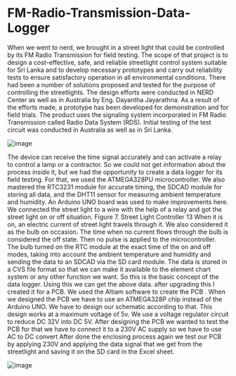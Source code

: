 # FM-Radio-Transmission-Data-Logger

When we went to nerd, we brought in a street light that could be controlled by its FM Radio Transmission
for field testing. The scope of that project is to design a cost-effective, safe, and reliable streetlight control
system suitable for Sri Lanka and to develop necessary prototypes and carry out reliability tests to ensure
satisfactory operation in all environmental conditions. There had been a number of solutions proposed and
tested for the purpose of controlling the streetlights. The design efforts were conducted in NERD Center as
well as in Australia by Eng. Dayantha Jayarathna.
As a result of the efforts made, a prototype has been developed for demonstration and for field trials. The
product uses the signaling system incorporated in FM Radio Transmission called Radio Data System
(RDS). Initial testing of the test circuit was conducted in Australia as well as in Sri Lanka.

![image](https://github.com/Maduranga-Dinesh/FM-Radio-Transmission-Data-Logger/assets/57862065/96d8b136-0971-4588-a2d7-4225fb8f4199)

The device can receive the time signal accurately and can activate a relay to control a lamp or a contractor.
So we could not get information about the process inside it, but we had the opportunity to create a data
logger for its field testing.
For that, we used the ATMEGA328PU microcontroller. We also mastered the RTC3231 module for
accurate timing, the SDCAD module for storing all data, and the DHT11 sensor for measuring ambient
temperature and humidity. An Arduino UNO board was used to make improvements here. We connected
the street light to a wire with the help of a relay and got the street light on or off situation.
Figure 7. Street Light Controller
13
When it is on, an electric current of street light travels through it. We also considered it as the bulb on
occasion. The time when no current flows through the bulb is considered the off state. Then no pulse is
applied to the microcontroller. The bulb turned on the RTC module at the exact time of the on and off
modes, taking into account the ambient temperature and humidity and sending the data to an SDCAD via
the SD card module. The data is stored in a CVS file format so that we can make it available to the element
chart system or any other function we want.
So this is the basic concept of the data logger. Using this we can get the above data. after upgrading this I
created it for a PCB. We used the Altiam software to create the PCB . When we designed the PCB we have
to use an ATMEGA328P chip instead of the Arduino UNO. We have to design our schematic according to
that. This design works at a maximum voltage of 5v. We use a voltage regulator circuit to reduce DC 32V
into DC 5V.
After designing the PCB we wanted to test the PCB for that we have to connect it to a 230V AC supply so
we have to use AC to DC convert
After done the enclosing process again we test our PCB by applying 230V and applying the data signal that
we get from the streetlight and saving it on the SD card in the Excel sheet.

![image](https://github.com/Maduranga-Dinesh/FM-Radio-Transmission-Data-Logger/assets/57862065/71bc0b06-f5ac-4bd1-af68-28e431db8f77)

